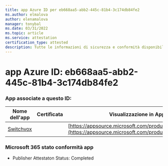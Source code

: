 ```yaml
---
title: app Azure ID per eb668aa5-abb2-445c-81b4-3c174db84fe2
ms.author: elmalova
author: elenamalova
manager: tonybal
ms.date: 03/31/2022
ms.topic: article
ms.service: attestation
certification_type: attested
description: Tutte le informazioni di sicurezza e conformità disponibili per eb668aa5-abb2-445c-81b4-3c174db84fe2.
---
```

# <a name="azure-app-id-eb668aa5-abb2-445c-81b4-3c174db84fe2"></a>app Azure ID: eb668aa5-abb2-445c-81b4-3c174db84fe2


### <a name="apps-associated-with-this-id"></a>App associate a questo ID:
| **Nome dell'app** | **Certificata** | **Visualizzazione in AppSource** |
|--------------|---------------|-----------------------|
| [Switchvox](../forward/WA200001535.md) |  | [https://appsource.microsoft.com/product/office/WA200001535](https://appsource.microsoft.com/product/office/WA200001535) |

### <a name="microsoft-365-app-compliance-status"></a>Microsoft 365 stato conformità app
- Publisher Attestaton Status: Completed
